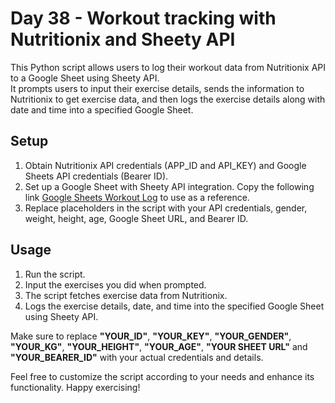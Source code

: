 # Day 38 - Workout tracking with Nutritionix and Sheety API

This Python script allows users to log their workout data from Nutritionix API to a Google Sheet using Sheety API.  
It prompts users to input their exercise details, sends the information to Nutritionix to get exercise data, and then logs the exercise details along with date and time into a specified Google Sheet.

## Setup
1. Obtain Nutritionix API credentials (APP_ID and API_KEY) and Google Sheets API credentials (Bearer ID).
2. Set up a Google Sheet with Sheety API integration. Copy the following link [Google Sheets Workout Log](https://docs.google.com/spreadsheets/d/1DHL6Y8XAHSC_KhJsa9QMekwP8b4YheWZY_sxlH3i494/edit) to use as a reference.
3. Replace placeholders in the script with your API credentials, gender, weight, height, age, Google Sheet URL, and Bearer ID.

## Usage
1. Run the script.
2. Input the exercises you did when prompted.
3. The script fetches exercise data from Nutritionix.
4. Logs the exercise details, date, and time into the specified Google Sheet using Sheety API.

Make sure to replace **"YOUR_ID"**, **"YOUR_KEY"**, **"YOUR_GENDER"**, **"YOUR_KG"**, **"YOUR_HEIGHT"**, **"YOUR_AGE"**, **"YOUR SHEET URL"** and **"YOUR_BEARER_ID"** with your actual credentials and details.

Feel free to customize the script according to your needs and enhance its functionality. Happy exercising!
